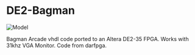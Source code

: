 # DE2-Bagman
![Model](DE2_Bagman.jpg)

Bagman Arcade vhdl code ported to an Altera DE2-35 FPGA. Works with 31khz VGA Monitor. Code from darfpga.
